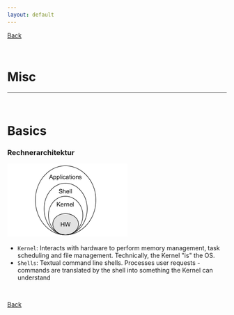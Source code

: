 ```yaml
---
layout: default
---
```


[Back](../)

&nbsp;

# Misc
---

&nbsp;

# Basics

### Rechnerarchitektur
![01](../assets/pics/architecture.png)  

- `Kernel`: Interacts with hardware to perform memory management, task scheduling and file management. Technically, the Kernel "is" the OS.  
- `Shells`: Textual command line shells. Processes user requests - commands are translated by the shell into something the Kernel can understand

&nbsp;

[Back](../)
